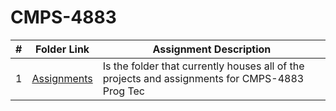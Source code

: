 # CMPS-4883

|   #   | Folder Link | Assignment Description |
| :---: | ----------- | ---------------------- |
|   1   | [Assignments](https://github.com/ZZaner67/4883-Prog-Tech/tree/main/Assignments)      | Is the folder that currently houses all of the projects and assignments for CMPS-4883 Prog Tec |

